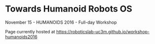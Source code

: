 # Towards Humanoid Robots OS
November 15 - HUMANOIDS 2016 - Full-day Workshop

Page currently hosted at https://roboticslab-uc3m.github.io/workshop-humanoids2016
